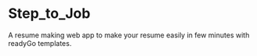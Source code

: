 # Step_to_Job
A resume making web app to make your resume easily in few minutes with readyGo templates.
